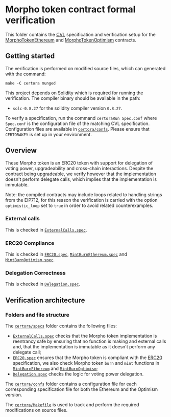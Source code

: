 # Morpho token contract formal verification

This folder contains the [CVL](https://docs.certora.com/en/latest/docs/cvl/index.html) specification and verification setup for the [MorphoTokenEthereum](../src/MorphoTokenEthereum.sol) and  [MorphoTokenOptimism](../src/MorphoTokenOptimism.sol) contracts.

## Getting started

The verification is performed on modified source files, which can generated with the command:

```
make -C certora munged
```

This project depends on [Solidity](https://soliditylang.org/) which is required for running the verification.
The compiler binary should be available in the path:

- `solc-0.8.27` for the solidity compiler version `0.8.27`.

To verify a specification, run the command `certoraRun Spec.conf` where `Spec.conf` is the configuration file of the matching CVL specification.
Configuration files are available in [`certora/confs`](confs).
Please ensure that `CERTORAKEY` is set up in your environment.

## Overview

These Morpho token is an ERC20 token with support for delegation of voting power, upgradeability and cross-chain interactions.
Despite the contract being upgradeable, we verify however that the implementation doesn't perform delegate calls, which implies that the implementation is immutable.

Note: the compiled contracts may include loops related to handling strings from the EIP712, for this reason the verification is carried with the option `optimistic_loop` set to `true` in order to avoid related counterexamples.

### External calls

This is checked in [`ExternalCalls.spec`](specs/ExternalCalls.spec).

### ERC20 Compliance

This is checked in [`ERC20.spec`](specs/ERC20.spec), [`MintBurnEthereum.spec`](specs/MintBurnEthereum.spec) and [`MintBurnOptimism.spec`](specs/MintBurnOptimism.spec).

### Delegation Correctness

This is checked in [`Delegation.spec`](specs/Delegation.spec).

## Verification architecture

### Folders and file structure

The [`certora/specs`](specs) folder contains the following files:

- [`ExternalCalls.spec`](specs/ExternalCalls.spec) checks that the Morpho token implementation is reentrancy safe by ensuring that no function is making and external calls and, that the implementation is immutable as it doesn't perform any delegate call;
- [`ERC20.spec`](specs/ERC20.spec) ensures that the Morpho token is compliant with the [ERC20](https://eips.ethereum.org/EIPS/eip-20) specification, we also check Morpho token `burn` and `mint` functions in [`MintBurnEthereum`](specs/MintBurnEthereum.spec) and [`MintBurnOptimism`](specs/MintBurnOptimism.spec);
- [`Delegation.spec`](specs/Delegation.spec) checks the logic for voting power delegation.

The [`certora/confs`](confs) folder contains a configuration file for each corresponding specification file for both the Ethereum and the Optimism version.

The [`certora/Makefile`](Makefile) is used to track and perform the required modifications on source files.
